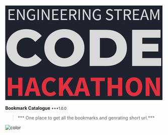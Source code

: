 ![logo](img/engg_stream_hackathon.png) 

**Bookmark Catalogue** <small>***1.0.0</small>

> *** One place to get all the bookmarks and genrating short url.***

![color](#1F222F)